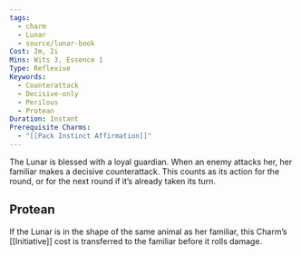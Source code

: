 ```yaml
---
tags:
  - charm
  - Lunar
  - source/lunar-book
Cost: 2m, 2i
Mins: Wits 3, Essence 1
Type: Reflexive
Keywords:
  - Counterattack
  - Decisive-only
  - Perilous
  - Protean
Duration: Instant
Prerequisite Charms:
  - "[[Pack Instinct Affirmation]]"
---
```

The Lunar is blessed with a loyal guardian. When an enemy attacks her, her familiar makes a decisive counterattack. This counts as its action for the round, or for the next round if it’s already taken its turn. 
## Protean 

If the Lunar is in the shape of the same animal as her familiar, this Charm’s [[Initiative]] cost is transferred to the familiar before it rolls damage.